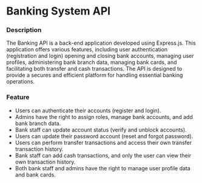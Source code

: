 # Banking System API

### Description

The Banking API is a back-end application developed using Express.js.
This application offers various features, including user authentication (registration and login)
opening and closing bank accounts, managing user profiles, administering bank branch data, managing
bank cards, and facilitating both transfer and cash transactions. The API is designed to provide a
secures and efficient platform for handling essential banking operations.

### Feature

- Users can authenticate their accounts (register and login).
- Admins have the right to assign roles, manage bank accounts, and add bank branch data.
- Bank staff can update account status (verify and unblock accounts).
- Users can update their password account (reset and forgot password).
- Users can perform transfer transactions and access their own transfer transaction history.
- Bank staff can add cash transactions, and only the user can view their own transaction history.
- Both bank staff and admins have the right to manage user profile data and bank cards.
